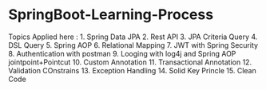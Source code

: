 # SpringBoot-Learning-Process
Topics Applied here :
      1. Spring Data JPA
      2. Rest API
      3. JPA Criteria Query
      4. DSL Query
      5. Spring AOP
      6. Relational Mapping
      7. JWT with Spring Security
      8. Authentication with postman
      9. Looging with log4j and Spring AOP jointpoint+Pointcut
      10. Custom Annotation
      11. Transactional Annotation
      12. Validation COnstrains
      13. Exception Handling
      14. Solid Key Princle
      15. Clean Code
    
